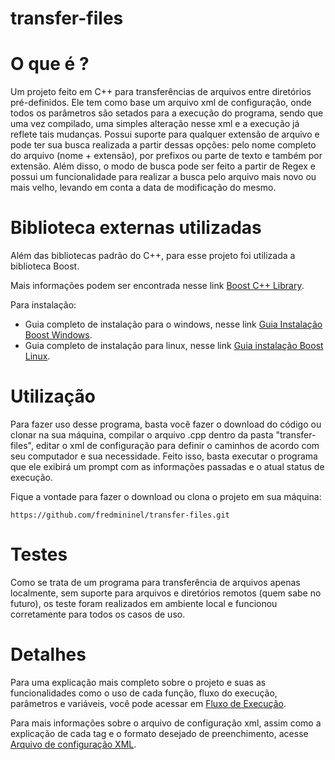 # transfer-files

# O que é ? #

Um projeto feito em C++ para transferências de arquivos entre diretórios pré-definidos. Ele tem como base um arquivo xml de configuração, onde todos os parâmetros são setados para a execução do programa, sendo que uma vez compilado, uma simples alteração nesse xml e a execução já reflete tais mudanças.
Possui suporte para qualquer extensão de arquivo e pode ter sua busca realizada a partir dessas opções: pelo nome completo do arquivo (nome + extensão), por prefixos ou parte de texto e também por extensão. Além disso, o modo de busca pode ser feito a partir de Regex e possui um funcionalidade para realizar a busca pelo arquivo mais novo ou mais velho, levando em conta a data de modificação do mesmo.

# Biblioteca externas utilizadas #

Além das bibliotecas padrão do C++, para esse projeto foi utilizada a biblioteca Boost.

Mais informações podem ser encontrada nesse link [Boost C++ Library](https://www.boost.org/).

Para instalação:
- Guia completo de instalação para o windows, nesse link [Guia Instalação Boost Windows](https://github.com/fredmininel/transfer-files/blob/master/docs/Guia%20de%20instala%C3%A7%C3%A3o%20Boost%20para%20Windows.md).
- Guia completo de instalação para linux, nesse link [Guia instalação Boost Linux](https://www.boost.org/doc/libs/1_69_0/more/getting_started/unix-variants.html).

# Utilização #

Para fazer uso desse programa, basta você fazer o download do código ou clonar na sua máquina, compilar o arquivo .cpp dentro da pasta "transfer-files", editar o xml de configuração para definir o caminhos de acordo com seu computador e sua necessidade. Feito isso, basta executar o programa que ele exibirá um prompt com as informações passadas e o atual status de execução.

Fique a vontade para fazer o download ou clona o projeto em sua máquina:
  
  `https://github.com/fredmininel/transfer-files.git`

# Testes #

Como se trata de um programa para transferência de arquivos apenas localmente, sem suporte para arquivos e diretórios remotos (quem sabe no futuro), os teste foram realizados em ambiente local e funcionou corretamente para todos os casos de uso.

# Detalhes #

Para uma explicação mais completo sobre o projeto e suas as funcionalidades como o uso de cada função, fluxo do execução, parâmetros e variáveis, você pode acessar em [Fluxo de Execução](https://github.com/fredmininel/transfer-files/blob/master/docs/Fluxo%20de%20execu%C3%A7%C3%A3o.pdf).

Para mais informações sobre o arquivo de configuração xml, assim como a explicação de cada tag e o formato desejado de preenchimento, acesse [Arquivo de configuração XML](https://github.com/fredmininel/transfer-files/blob/master/docs/Arquivo%20de%20Configura%C3%A7%C3%A3o%20XML.pdf).

